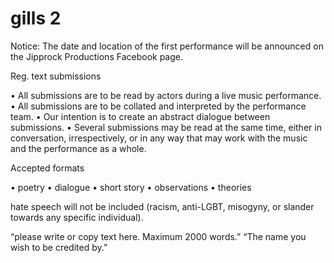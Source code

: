 # gills 2

Notice: The date and location of the first performance will be announced on the Jipprock Productions Facebook page.

Reg. text submissions

•	All submissions are to be read by actors during a live music performance.
•	All submissions are to be collated and interpreted by the performance team.
•	Our intention is to create an abstract dialogue between submissions.
•	Several submissions may be read at the same time, either in conversation, irrespectively, or in any way that may work with the music and the performance as a whole.

Accepted formats

•	poetry
•	dialogue
•	short story
•	observations
•	theories

hate speech will not be included (racism, anti-LGBT, misogyny, or slander towards any specific individual).

<text box> “please write or copy text here. Maximum 2000 words.”
<text box> “The name you wish to be credited by.”
